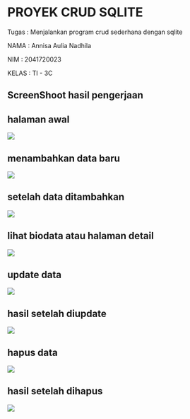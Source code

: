 # PROYEK CRUD SQLITE

Tugas : Menjalankan program crud sederhana dengan sqlite

NAMA : Annisa Aulia Nadhila

NIM : 2041720023

KELAS : TI - 3C

## ScreenShoot hasil pengerjaan

## halaman awal
![](Screenshoot/1.png)


## menambahkan data baru
![](Screenshoot/2.png)


## setelah data ditambahkan 
![](Screenshoot/3.png)


## lihat biodata atau halaman detail
![](Screenshoot/4.png)


## update data
![](Screenshoot/update.png)


## hasil setelah diupdate
![](Screenshoot/hasil%20update.png)


## hapus data
![](Screenshoot/hapus.png)


## hasil setelah dihapus 
![](Screenshoot/setelah%20di%20hapus.png)




